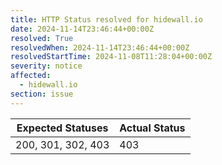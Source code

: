 ```yaml
---
title: HTTP Status resolved for hidewall.io
date: 2024-11-14T23:46:44+00:00Z
resolved: True
resolvedWhen: 2024-11-14T23:46:44+00:00Z
resolvedStartTime: 2024-11-08T11:28:04+00:00Z
severity: notice
affected:
  - hidewall.io
section: issue
---
```


| Expected Statuses | Actual Status  |
|-------------------|----------------|
| 200, 301, 302, 403 | 403 |
